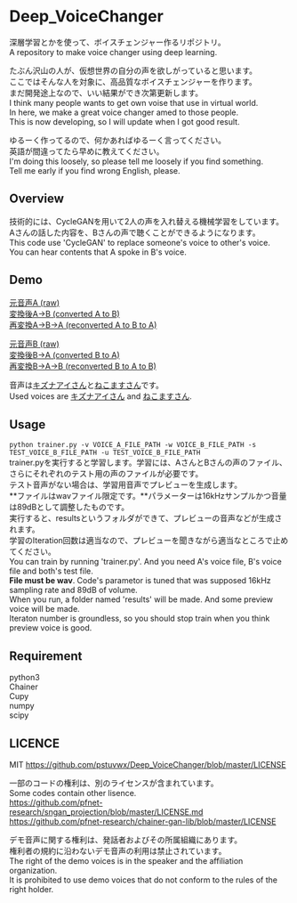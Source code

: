 # Deep_VoiceChanger  
深層学習とかを使って、ボイスチェンジャー作るリポジトリ。  
A repository to make voice changer using deep learning.  

たぶん沢山の人が、仮想世界の自分の声を欲しがっていると思います。  
ここではそんな人を対象に、高品質なボイスチェンジャーを作ります。  
まだ開発途上なので、いい結果ができ次第更新します。  
I think many people wants to get own voise that use in virtual world.  
In here, we make a great voice changer amed to those people.  
This is now developing, so I will update when I got good result.  

ゆるーく作ってるので、何かあればゆるーく言ってください。  
英語が間違ってたら早めに教えてください。  
I'm doing this loosely, so please tell me loosely if you find something.  
Tell me early if you find wrong English, please.  

## Overview  
技術的には、CycleGANを用いて2人の声を入れ替える機械学習をしています。  
Aさんの話した内容を、Bさんの声で聴くことができるようになります。  
This code use 'CycleGAN' to replace someone's voice to other's voice.  
You can hear contents that A spoke in B's voice.  

## Demo  
[元音声A (raw)](https://github.com/pstuvwx/Deep_VoiceChanger/blob/master/demo.a.wav)  
[変換後A→B (converted A to B)](https://github.com/pstuvwx/Deep_VoiceChanger/blob/master/demo.ab.wav)  
[再変換A→B→A (reconverted A to B to A)](https://github.com/pstuvwx/Deep_VoiceChanger/blob/master/demo.aba.wav)  

[元音声B (raw)](https://github.com/pstuvwx/Deep_VoiceChanger/blob/master/demo.b.wav)  
[変換後B→A (converted B to A)](https://github.com/pstuvwx/Deep_VoiceChanger/blob/master/demo.ba.wav)  
[再変換B→A→B (reconverted B to A to B)](https://github.com/pstuvwx/Deep_VoiceChanger/blob/master/demo.bab.wav)  

音声は[キズナアイさん](https://youtu.be/CPvD2qz-rG4?list=PL0bHKk6wuUGKbc1g6y_azaIeLwKTf1QfM&t=444)と[ねこますさん](https://youtu.be/lllCzDqlExo)です。  
Used voices are [キズナアイさん](https://youtu.be/CPvD2qz-rG4?list=PL0bHKk6wuUGKbc1g6y_azaIeLwKTf1QfM&t=444) and [ねこますさん](https://youtu.be/lllCzDqlExo).  

## Usage  
`python trainer.py -v VOICE_A_FILE_PATH -w VOICE_B_FILE_PATH -s TEST_VOICE_B_FILE_PATH -u TEST_VOICE_B_FILE_PATH`  
trainer.pyを実行すると学習します。学習には、AさんとBさんの声のファイル、さらにそれぞれのテスト用の声のファイルが必要です。  
テスト音声がない場合は、学習用音声でプレビューを生成します。  
**ファイルはwavファイル限定です。**パラメーターは16kHzサンプルかつ音量は89dBとして調整したものです。  
実行すると、resultsというフォルダができて、プレビューの音声などが生成されます。  
学習のIteration回数は適当なので、プレビューを聞きながら適当なところで止めてください。  
You can train by running 'trainer.py'. And you need A's voice file, B's voice file and both's test file.  
**File must be wav**. Code's parametor is tuned that was supposed 16kHz sampling rate and 89dB of volume.  
When you run, a folder named 'results' will be made. And some preview voice will be made.  
Iteraton number is groundless, so you should stop train when you think preview voice is good.  

## Requirement  
python3  
Chainer  
Cupy  
numpy  
scipy  

## LICENCE  
MIT  https://github.com/pstuvwx/Deep_VoiceChanger/blob/master/LICENSE  

一部のコードの権利は、別のライセンスが含まれています。  
Some codes contain other lisence.  
https://github.com/pfnet-research/sngan_projection/blob/master/LICENSE.md  
https://github.com/pfnet-research/chainer-gan-lib/blob/master/LICENSE  

デモ音声に関する権利は、発話者およびその所属組織にあります。  
権利者の規約に沿わないデモ音声の利用は禁止されています。  
The right of the demo voices is in the speaker and the affiliation organization.  
It is prohibited to use demo voices that do not conform to the rules of the right holder.
